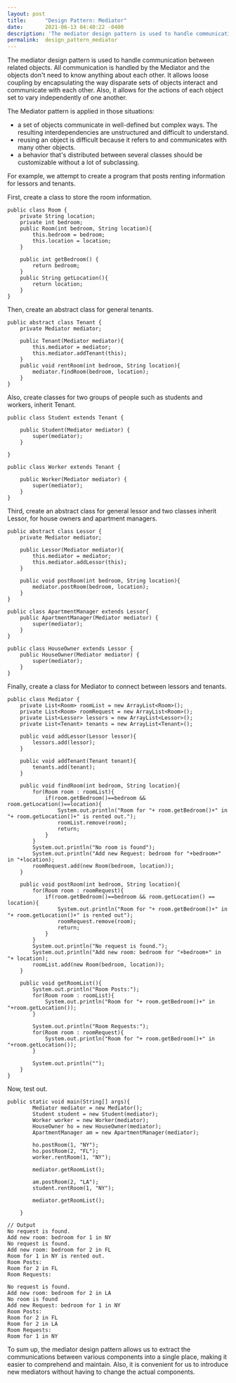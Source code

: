 ```yaml
---
layout: post
title:      "Design Pattern: Mediator"
date:       2021-06-13 04:40:22 -0400
description: 'The mediator design pattern is used to handle communication between related objects.  All communication is handled by the Mediator and the objects....'
permalink:  design_pattern_mediator
---
```


The mediator design pattern is used to handle communication between related objects. All communication is handled by the Mediator and the objects don't need to know anything about each other. It allows loose coupling by encapsulating the way disparate sets of objects interact and communicate with each other. Also, it allows for the actions of each object set to vary independently of one another.

The Mediator pattern is applied in those situations:

* a set of objects communicate in well-defined but complex ways. The resulting interdependencies are unstructured and difficult to understand.
* reusing an object is difficult because it refers to and communicates with many other objects.
* a behavior that's distributed between several classes should be customizable without a lot of subclassing.

For example, we attempt to create a program that posts renting information for lessors and tenants.

First, create a class to store the room information.

```
public class Room {
    private String location;
    private int bedroom;
    public Room(int bedroom, String location){
        this.bedroom = bedroom;
        this.location = location;
    }

    public int getBedroom() {
        return bedroom;
    }
    public String getLocation(){
        return location;
    }
}
```

Then, create an abstract class for general tenants.

```
public abstract class Tenant {
    private Mediator mediator;

    public Tenant(Mediator mediator){
        this.mediator = mediator;
        this.mediator.addTenant(this);
    }
    public void rentRoom(int bedroom, String location){
        mediator.findRoom(bedroom, location);
    }
}
```

Also, create classes for two groups of people such as students and workers, inherit Tenant.

```
public class Student extends Tenant {

    public Student(Mediator mediator) {
        super(mediator);
    }

}
```

```
public class Worker extends Tenant {

    public Worker(Mediator mediator) {
        super(mediator);
    }
}
```

Third, create an abstract class for general lessor and two classes inherit Lessor, for house owners and apartment managers.

```
public abstract class Lessor {
    private Mediator mediator;

    public Lessor(Mediator mediator){
        this.mediator = mediator;
        this.mediator.addLessor(this);
    }

    public void postRoom(int bedroom, String location){
        mediator.postRoom(bedroom, location);
    }
}
```

```
public class ApartmentManager extends Lessor{
    public ApartmentManager(Mediator mediator) {
        super(mediator);
    }
}
```

```
public class HouseOwner extends Lessor {
    public HouseOwner(Mediator mediator) {
        super(mediator);
    }
}
```

Finally, create a class for Mediator to connect between lessors and tenants.

```
public class Mediator {
    private List<Room> roomList = new ArrayList<Room>();
    private List<Room> roomRequest = new ArrayList<Room>();
    private List<Lessor> lessors = new ArrayList<Lessor>();
    private List<Tenant> tenants = new ArrayList<Tenant>();

    public void addLessor(Lessor lessor){
        lessors.add(lessor);
    }

    public void addTenant(Tenant tenant){
        tenants.add(tenant);
    }

    public void findRoom(int bedroom, String location){
        for(Room room : roomList){
            if(room.getBedroom()==bedroom && room.getLocation()==location){
                System.out.println("Room for "+ room.getBedroom()+" in "+ room.getLocation()+" is rented out.");
                roomList.remove(room);
                return;
            }
        }
        System.out.println("No room is found");
        System.out.println("Add new Request: bedroom for "+bedroom+" in "+location);
        roomRequest.add(new Room(bedroom, location));
    }

    public void postRoom(int bedroom, String location){
        for(Room room : roomRequest){
            if(room.getBedroom()==bedroom && room.getLocation() == location){
                System.out.println("Room for "+ room.getBedroom()+" in "+ room.getLocation()+" is rented out");
                roomRequest.remove(room);
                return;
            }
        }
        System.out.println("No request is found.");
        System.out.println("Add new room: bedroom for "+bedroom+" in "+ location);
        roomList.add(new Room(bedroom, location));
    }

    public void getRoomList(){
        System.out.println("Room Posts:");
        for(Room room : roomList){
            System.out.println("Room for "+ room.getBedroom()+" in "+room.getLocation());
        }

        System.out.println("Room Requests:");
        for(Room room : roomRequest){
            System.out.println("Room for "+ room.getBedroom()+" in "+room.getLocation());
        }

        System.out.println("");
    }
}
```

Now, test out.

```
public static void main(String[] args){
        Mediator mediator = new Mediator();
        Student student = new Student(mediator);
        Worker worker = new Worker(mediator);
        HouseOwner ho = new HouseOwner(mediator);
        ApartmentManager am = new ApartmentManager(mediator);

        ho.postRoom(1, "NY");
        ho.postRoom(2, "FL");
        worker.rentRoom(1, "NY");

        mediator.getRoomList();

        am.postRoom(2, "LA");
        student.rentRoom(1, "NY");

        mediator.getRoomList();

    }
```

```
// Output
No request is found.
Add new room: bedroom for 1 in NY
No request is found.
Add new room: bedroom for 2 in FL
Room for 1 in NY is rented out.
Room Posts:
Room for 2 in FL
Room Requests:

No request is found.
Add new room: bedroom for 2 in LA
No room is found
Add new Request: bedroom for 1 in NY
Room Posts:
Room for 2 in FL
Room for 2 in LA
Room Requests:
Room for 1 in NY
```

To sum up, the mediator design pattern allows us to extract the communications between various components into a single place, making it easier to comprehend and maintain. Also, it is convenient for us to introduce new mediators without having to change the actual components.